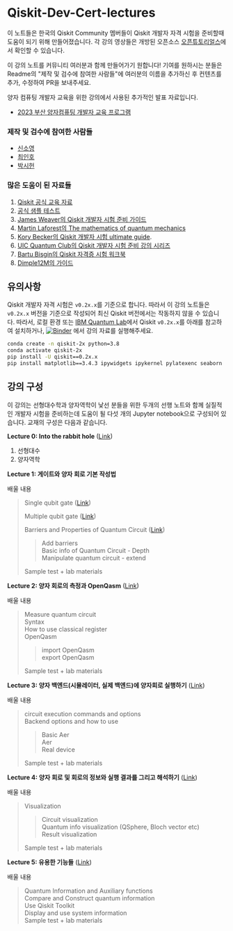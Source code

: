 
# Qiskit-Dev-Cert-lectures

이 노트들은 한국의 Qiskit Community 멤버들이 Qiskit 개발자 자격 시험을 준비할때 도움이 되기 위해 만들어졌습니다. 각 강의 영상들은 개방된 오픈소스 [오픈튜토리얼스](https://www.opentutorials.org/course/4973)에서 확인할 수 있습니다.

이 강의 노트를 커뮤니티 여러분과 함께 만들어가기 원합니다! 기여를 원하시는 분들은 Readme의 "제작 및 검수에 참여한 사람들"에 여러분의 이름을 추가하신 후 컨텐츠를 추가, 수정하여 PR을 보내주세요.

양자 컴퓨팅 개발자 교육을 위한 강의에서 사용된 추가적인 발표 자료입니다.
- [2023 부산 양자컴퓨팅 개발자 교육 프로그램](https://github.com/q-inho/presentation/tree/main/2023%20Busan%20Quantum%20Computing%20Development%20Education%20Program)


### 제작 및 검수에 참여한 사람들

- [신소영](https://github.com/0sophy1)
- [최인호](https://github.com/q-inho)
- [박시헌](https://github.com/Siheon-Park)

### 많은 도움이 된 자료들
1. [Qiskit 공식 교육 자료](http://qiskit.org/learn)
2. [ 공식 샘플 테스트](https://www.ibm.com/training/certification/C0010300)
3. [ James Weaver의 Qiskit 개발자 시험 준비 가이드](https://slides.com/javafxpert/prep-qiskit-dev-cert-exam)
4. [Martin Laforest의 The mathematics of quantum mechanics](http://www.stat.ucla.edu/~ywu/linear.pdf)
5.  [Kory Becker의 Qiskit 개발자 시험 ultimate guide](http://www.primaryobjects.com/2021/09/15/the-ultimate-guide-to-a-quantum-computing-certification-with-qiskit/).
6.  [UIC Quantum Club의 Qiskit 개발자 시험 준비 강의 시리즈](https://www.youtube.com/playlist?list=PL3ZVRVvGqF1cH9SwNKBY-po3HXUPMlghg)
7.  [Bartu Bisgin의 Qiskit 자격증 시험 워크북](https://github.com/bartubisgin/qiskit-certified-exam-workbook)
8.  [Dimple12M의 가이드](https://github.com/dimple12M/Qiskit-Certification-Guide)

## 유의사항

Qiskit 개발자 자격 시험은 `v0.2x.x`를 기준으로 합니다. 따라서 이 강의 노트들은 `v0.2x.x` 버전을 기준으로 작성되어 최신 Qiskit 버전에서는 작동하지 않을 수 있습니다. 따라서, 로컬 환경 또는 [IBM Quantum Lab](https://lab.quantum-computing.ibm.com/)에서 Qiskit `v0.2x.x`를 아래를 참고하여 설치하거나, [![Binder](https://mybinder.org/badge_logo.svg)](https://mybinder.org/v2/gh/QuantumComputingKorea/Qiskit-Dev-Cert-lectures/HEAD) 에서 강의 자료를 실행해주세요.

```bash
conda create -n qiskit-2x python=3.8
conda activate qiskit-2x
pip install -U qiskit==0.2x.x
pip install matplotlib==3.4.3 ipywidgets ipykernel pylatexenc seaborn
```

## 강의 구성

이 강의는 선형대수학과 양자역학이 낯선 분들을 위한 두개의 선행 노트와 함께 실질적인 개발자 시험을 준비하는데 도움이 될 다섯 개의 Jupyter notebook으로 구성되어 있습니다.
교재의 구성은 다음과 같습니다.

**Lecture 0: Into the rabbit hole** ([Link](https://github.com/QuantumComputingKorea/Qiskit-Dev-Cert-lectures/blob/main/Lecture0/lecture%200-0%20%20%EC%96%91%EC%9E%90%EC%BB%B4%ED%93%A8%ED%84%B0%EB%A5%BC%20%EC%9C%84%ED%95%9C%20%EC%84%A0%ED%98%95%EB%8C%80%EC%88%98.ipynb))
1. 선형대수
2. 양자역학

**Lecture 1: 게이트와 양자 회로 기본 작성법**

배울 내용
>Single qubit gate ([Link](https://github.com/QuantumComputingKorea/Qiskit-Dev-Cert-lectures/blob/main/Lecture1/lecture%201-0%20-%20%EB%8B%A8%EC%9D%BC%20%ED%81%90%EB%B9%84%ED%8A%B8%20%EA%B2%8C%EC%9D%B4%ED%8A%B8.ipynb))
>
>Multiple qubit gate ([Link](https://github.com/QuantumComputingKorea/Qiskit-Dev-Cert-lectures/blob/main/Lecture1/lecture%201-1%20-%20%EB%8B%A4%EC%A4%91%20%ED%81%90%EB%B9%84%ED%8A%B8%20%EA%B2%8C%EC%9D%B4%ED%8A%B8.ipynb)) 
>
>Barriers and Properties of Quantum Circuit ([Link](https://github.com/QuantumComputingKorea/Qiskit-Dev-Cert-lectures/blob/main/Lecture1/lecture%201-2%20-%20%EB%B0%B0%EB%A6%AC%EC%96%B4%EC%99%80%20%EC%96%91%EC%9E%90%ED%9A%8C%EB%A1%9C%EC%9D%98%20%ED%8A%B9%EC%84%B1.ipynb))
>>Add barriers  
>>Basic info of Quantum Circuit - Depth  
>>Manipulate quantum circuit - extend  
>
>Sample test + lab materials  

**Lecture 2: 양자 회로의 측정과 OpenQasm** ([Link](https://github.com/QuantumComputingKorea/Qiskit-Dev-Cert-lectures/blob/main/Lecture2/lecture%202%20-%20%EC%96%91%EC%9E%90%20%ED%9A%8C%EB%A1%9C%EC%9D%98%20%EC%B8%A1%EC%A0%95%EA%B3%BC%20OpenQasm.ipynb))

배울 내용 

>Measure quantum circuit  
>Syntax  
>How to use classical register  
>OpenQasm  
>>import OpenQasm   
>>export OpenQasm  
>
>Sample test + lab materials  

**Lecture 3: 양자 백엔드(시뮬레이터, 실제 백엔드)에 양자회로 실행하기** ([Link](https://github.com/QuantumComputingKorea/Qiskit-Dev-Cert-lectures/blob/main/Lecture3/Lecture%203%20-%20%EC%96%91%EC%9E%90%20%ED%9A%8C%EB%A1%9C%20%EC%8B%A4%ED%96%89%EA%B3%BC%20%EB%B0%B1%EC%97%94%EB%93%9C.ipynb))

배울 내용  

>circuit execution commands and options   
>Backend options and how to use  
>>Basic Aer  
>>Aer  
>>Real device  
>
>Sample test + lab materials


**Lecture 4: 양자 회로 및 회로의 정보와 실행 결과를 그리고 해석하기** ([Link](https://github.com/QuantumComputingKorea/Qiskit-Dev-Cert-lectures/blob/main/Lecture4/Lecture%204%20-%20%EC%96%91%EC%9E%90%20%ED%9A%8C%EB%A1%9C%20%EC%8B%9C%EA%B0%81%ED%99%94%20%EB%B0%8F%20%EA%B2%B0%EA%B3%BC%20%EB%B6%84%EC%84%9D.ipynb))

배울 내용  
>Visualization  
>>Circuit visualization  
>>Quantum info visualization (QSphere, Bloch vector etc)  
>>Result visualization  
>
>Sample test + lab materials  

**Lecture 5: 유용한 기능들** ([Link](https://github.com/QuantumComputingKorea/Qiskit-Dev-Cert-lectures/blob/main/Lecture5/Lecture%205%20-%20%EC%9C%A0%EC%9A%A9%ED%95%9C%20%EA%B8%B0%EB%8A%A5%EB%93%A4.ipynb))

배울 내용  
>Quantum Information and Auxiliary functions   
>Compare and Construct quantum information  
>Use Qiskit Toolkit  
>Display and use system information  
>Sample test + lab materials  
